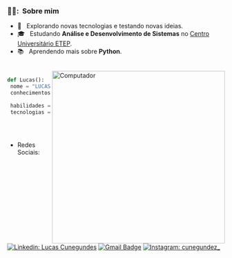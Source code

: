 ### <h3> 👨‍🦱: &nbsp;Sobre mim </h3>

- 🤔 &nbsp; Explorando novas tecnologias e testando novas ideias.
- 🎓 &nbsp; Estudando **Análise e Desenvolvimento de Sistemas** no <a href="https://etep.edu.br/">Centro Universitário ETEP</a>.
- 📚 &nbsp; Aprendendo mais sobre **Python**.

<br>

<img src="https://raw.githubusercontent.com/MicaelliMedeiros/micaellimedeiros/master/image/computer-illustration.png" min-width="400px" max-width="400px" width="400px" align="right" alt="Computador"> 

<!-- <img align="right" width="300" src="https://i2.wp.com/allhtaccess.info/wp-content/uploads/2018/03/programming.gif?fit=1281%2C716&ssl=1" /> -->

```Python
def Lucas():
 nome = "LUCAS CUNEGUNDES DE SANTANA"
 conhecimentos = "PROGRAMAÇÃO"
 
 habilidades = "ALGUMAS HABILIDADES"
 tecnologias = ["HTML", "CSS", "Python"] 
 
```
<br>

<!-- - --> <p align="left">
 - Redes Sociais:
</p>

[![Linkedin: Lucas Cunegundes](https://img.shields.io/badge/-Lucas_Cunegundes-blue?style=flat-square&logo=Linkedin&logoColor=white&link=https://www.linkedin.com/in/lucas-cunegundes/)](https://www.linkedin.com/in/lucas-cunegundes/)
[![Gmail Badge](https://img.shields.io/badge/-lucascsantana6@gmail.com-b70106?style=flat-square&logo=Gmail&logoColor=white&link=mailto:lucascsantana6@gmail.com)](mailto:lucascsantana6@gmail.com)
[![Instagram: cunegundez_](https://img.shields.io/badge/-cunegundez_-DF0174?style=flat-square&labelColor=DF0174&logo=instagram&logoColor=white&link=https://www.instagram.com/cunegundez_/)](https://www.instagram.com/cunegundez_/)


